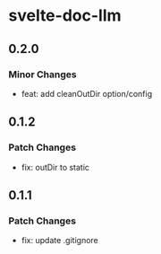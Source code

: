 # svelte-doc-llm

## 0.2.0

### Minor Changes

- feat: add cleanOutDir option/config

## 0.1.2

### Patch Changes

- fix: outDir to static

## 0.1.1

### Patch Changes

- fix: update .gitignore
